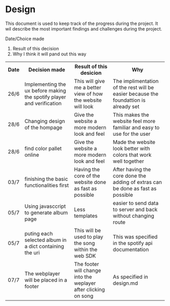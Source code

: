 # Design

This document is used to keep track of the progress during the project. It wil describe the most important findings and challenges during the project.

Date/Choice made

1. Result of this decision
2. Why I think it will pand out this way

<table>
<tr>
<div>
<th>Date</th>
<th>Decision made</th>
<th>Result of this desicion</th>
<th>Why</th>
</div>
</tr>
<tr>
<td>26/6</td>
<td>Implementing the ux before making the spotify player and verification</td>
<td> This will give me a better view of how the website will look </td>
<td> The implimentation of the rest will be easier because the foundattion is already set </td>
</tr>
<tr>
<td>28/6</td>
<td>Changing design of the hompage</td>
<td> Give the website a more modern look and feel</td>
<td> This makes the website feel more familiar and easy to use for the user</td>
</tr>
<tr>
<td>28/6</td>
<td>find color pallet online</td>
<td> Give the website a more modern look and feel</td>
<td> Made the website look better with colors that work well together</td>
</tr>
<tr>
<td>03/7</td>
<td>finishing the basic functionalities first</td>
<td> Having the core of the website done as fast as possible </td>
<td> After having the core done the adding of extras can be done as fast as possible</td>
</tr>
<tr>
<td>05/7</td>
<td>Using javasccript to generate album page</td>
<td> Less templates </td>
<td> easier to send data to server and back without changing route</td>
</tr>
<tr>
<td>05/7</td>
<td>puting each selected album in a dict containing the uri</td>
<td> This will be used to play the song within the web SDK </td>
<td> This was specified in the spotify api documentation</td>
</tr>
<tr>
<td>07/7</td>
<td>The webplayer will be placed in a footer</td>
<td> The footer will change into the weplayer after clicking on song </td>
<td> As specified in design.md</td>
</tr>
</table>
